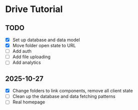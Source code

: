 # Drive Tutorial

## TODO

- [x] Set up database and data model
- [x] Move folder open state to URL
- [ ] Add auth
- [ ] Add file uploading
- [ ] Add analytics

## 2025-10-27

- [x] Change folders to link components, remove all client state
- [ ] Clean up the database and data fetching patterns
- [ ] Real homepage
